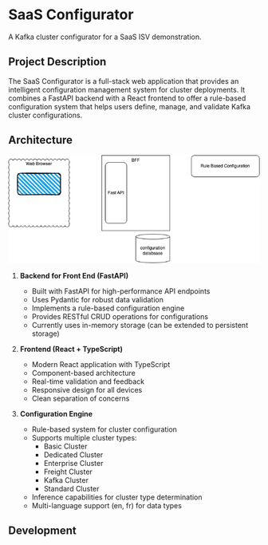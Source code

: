 # SaaS Configurator

A Kafka cluster configurator for a SaaS ISV demonstration.

## Project Description

The SaaS Configurator is a full-stack web application that provides an intelligent configuration management system for cluster deployments. It combines a FastAPI backend with a React frontend to offer a rule-based configuration system that helps users define, manage, and validate Kafka cluster configurations.


## Architecture

![](./docs/images/architecture.drawio.png)

1. **Backend for Front End (FastAPI)**
   - Built with FastAPI for high-performance API endpoints
   - Uses Pydantic for robust data validation
   - Implements a rule-based configuration engine
   - Provides RESTful CRUD operations for configurations
   - Currently uses in-memory storage (can be extended to persistent storage)

2. **Frontend (React + TypeScript)**
   - Modern React application with TypeScript
   - Component-based architecture
   - Real-time validation and feedback
   - Responsive design for all devices
   - Clean separation of concerns

3. **Configuration Engine**
   - Rule-based system for cluster configuration
   - Supports multiple cluster types:
     - Basic Cluster
     - Dedicated Cluster
     - Enterprise Cluster
     - Freight Cluster
     - Kafka Cluster
     - Standard Cluster
   - Inference capabilities for cluster type determination
   - Multi-language support (en, fr) for data types


## Development

### 